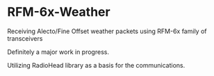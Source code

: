 # RFM-6x-Weather
Receiving Alecto/Fine Offset weather packets using RFM-6x family of transceivers

Definitely a major work in progress.

Utilizing RadioHead library as a basis for the communications.
